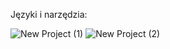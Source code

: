 Języki i narzędzia:

![New Project (1)](https://user-images.githubusercontent.com/77631315/110176479-a305cc80-7e03-11eb-88c9-1c21283f9165.png)     ![New Project (2)](https://user-images.githubusercontent.com/77631315/110176624-e6603b00-7e03-11eb-8a2f-447e50e47276.png)

